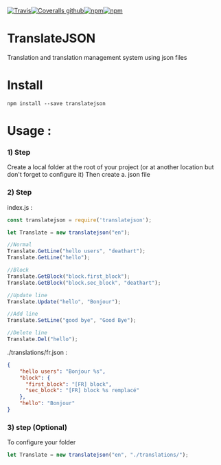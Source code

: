 [![Travis](https://img.shields.io/travis/deathart/TranslateJSON.svg?style=for-the-badge)](https://travis-ci.org/deathart/TranslateJSON)[![Coveralls github](https://img.shields.io/coveralls/github/deathart/TranslateJSON.svg?style=for-the-badge)](https://coveralls.io/github/deathart/TranslateJSON)[![npm](https://img.shields.io/npm/v/translatejson.svg?style=for-the-badge)](https://www.npmjs.com/package/translatejson)[![npm](https://img.shields.io/npm/l/translatejson.svg?style=for-the-badge)](https://www.npmjs.com/package/translatejson)
# TranslateJSON
Translation and translation management system using json files

# Install
```shell
npm install --save translatejson
```

# Usage : 

### 1) Step
Create a local folder at the root of your project (or at another location but don't forget to configure it)
Then create a. json file

### 2) Step
index.js : 
```js
const translatejson = require('translatejson');

let Translate = new translatejson("en");

//Normal
Translate.GetLine("hello users", "deathart");
Translate.GetLine("hello");

//Block
Translate.GetBlock("block.first_block");
Translate.GetBlock("block.sec_block", "deathart");

//Update line
Translate.Update("hello", "Bonjour");

//Add line
Translate.SetLine("good bye", "Good Bye");

//Delete line
Translate.Del("hello");
```

./translations/fr.json :
```json
{
    "hello users": "Bonjour %s",
    "block": {
      "first_block": "[FR] block",
      "sec_block": "[FR] block %s remplacé"
    },
    "hello": "Bonjour"
}
```

### 3) step (Optional)
To configure your folder
```js
let Translate = new translatejson("en", "./translations/");
```
